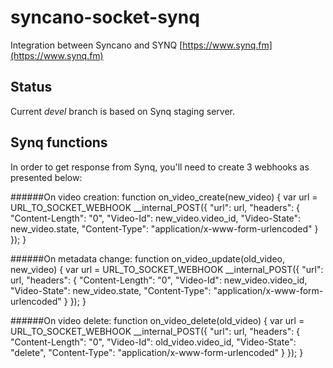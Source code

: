 # syncano-socket-synq
Integration between Syncano and SYNQ [https://www.synq.fm](https://www.synq.fm)

## Status
Current _devel_ branch is based on Synq staging server.

## Synq functions
In order to get response from Synq, you'll need to create 3 webhooks as presented below:

######On video creation:
        function on_video_create(new_video) {
      var url = URL_TO_SOCKET_WEBHOOK
        __internal_POST({
          "url": url,
          "headers": {
            "Content-Length": "0",
            "Video-Id": new_video.video_id,
            "Video-State": new_video.state,
            "Content-Type": "application/x-www-form-urlencoded"
          }
        });
    }

######On metadata change:
    function on_video_update(old_video, new_video) {
       var url = URL_TO_SOCKET_WEBHOOK
        __internal_POST({
          "url": url,
          "headers": {
            "Content-Length": "0",
            "Video-Id": new_video.video_id,
            "Video-State": new_video.state,
            "Content-Type": "application/x-www-form-urlencoded"
          }
        });
    }

######On video delete:
    function on_video_delete(old_video) {
        var url = URL_TO_SOCKET_WEBHOOK
        __internal_POST({
          "url": url,
          "headers": {
            "Content-Length": "0",
            "Video-Id": old_video.video_id,
            "Video-State": "delete",
            "Content-Type": "application/x-www-form-urlencoded"
          }
        });
    }